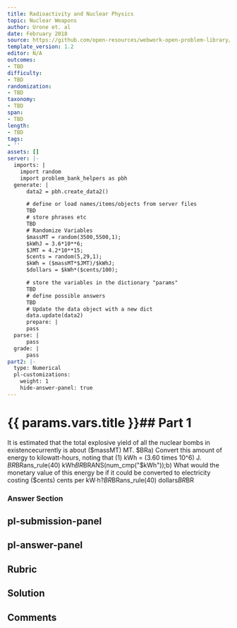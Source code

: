 ```yaml
---
title: Radioactivity and Nuclear Physics
topic: Nuclear Weapons
author: Urone et. al
date: February 2018
source: https://github.com/open-resources/webwork-open-problem-library/tree/master/Contrib/BrockPhysics/College_Physics_Urone/32.Medical_Applications_of_Nuclear_Physics/32-07.Nuclear_Weapons/NU_U17-32-07-004.pg
template_version: 1.2
editor: N/A
outcomes:
- TBD
difficulty:
- TBD
randomization:
- TBD
taxonomy:
- TBD
span:
- TBD
length:
- TBD
tags:
- ''
assets: []
server: |-
  imports: |
    import random
    import problem_bank_helpers as pbh
  generate: |
      data2 = pbh.create_data2()

      # define or load names/items/objects from server files
      TBD
      # store phrases etc
      TBD
      # Randomize Variables
      $massMT = random(3500,5500,1);
      $kWhJ = 3.6*10**6;
      $JMT = 4.2*10**15;
      $cents = random(5,29,1);
      $kWh = ($massMT*$JMT)/$kWhJ;
      $dollars = $kWh*($cents/100);

      # store the variables in the dictionary "params"
      TBD
      # define possible answers
      TBD
      # Update the data object with a new dict
      data.update(data2)
      prepare: |
      pass
  parse: |
      pass
  grade: |
      pass
part2: |-
  type: Numerical
  pl-customizations:
    weight: 1
    hide-answer-panel: true
---
```


# {{ params.vars.title }}## Part 1 
It is estimated that the total explosive yield of all the nuclear bombs in existencecurrently is about ($massMT) MT. $BRa) Convert this amount of energy to kilowatt-hours, noting that (1) kWh = (3.60 times 10^6) J. $BR$BRans_rule(40) kWh$BR$BRANS(num_cmp("$kWh"));b) What would the monetary value of this energy be if it could be converted to electricity costing ($cents) cents per kW·h?$BR$BRans_rule(40) dollars$BR$BR 


### Answer Section 


## pl-submission-panel 


## pl-answer-panel 


## Rubric 


## Solution 


## Comments 



